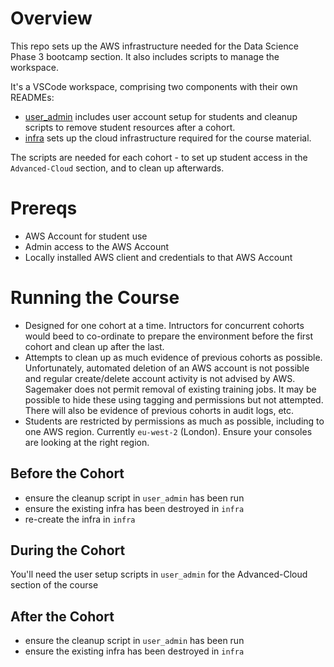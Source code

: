 # Overview

This repo sets up the AWS infrastructure needed for the Data Science Phase 3 bootcamp section.
It also includes scripts to manage the workspace.

It's a VSCode workspace, comprising two components with their own READMEs:

- [user_admin](user_admin) includes user account setup for students and cleanup scripts to remove student resources after a cohort.
- [infra](infra) sets up the cloud infrastructure required for the course material.

The scripts are needed for each cohort - to set up student access in the `Advanced-Cloud` section, and to clean up afterwards.

# Prereqs

- AWS Account for student use
- Admin access to the AWS Account
- Locally installed AWS client and credentials to that AWS Account

# Running the Course

- Designed for one cohort at a time. Intructors for concurrent cohorts would beed to co-ordinate to prepare the environment before the first cohort and clean up after the last.
- Attempts to clean up as much evidence of previous cohorts as possible. Unfortunately, automated deletion of an AWS account is not possible and regular create/delete account activity is not advised by AWS. Sagemaker does not permit removal of existing training jobs. It may be possible to hide these using tagging and permissions but not attempted. There will also be evidence of previous cohorts in audit logs, etc.
- Students are restricted by permissions as much as possible, including to one AWS region. Currently `eu-west-2` (London). Ensure your consoles are looking at the right region.

## Before the Cohort

- ensure the cleanup script in `user_admin` has been run
- ensure the existing infra has been destroyed in `infra`
- re-create the infra in `infra`

## During the Cohort

You'll need the user setup scripts in `user_admin` for the Advanced-Cloud section of the course

## After the Cohort

- ensure the cleanup script in `user_admin` has been run
- ensure the existing infra has been destroyed in `infra`
